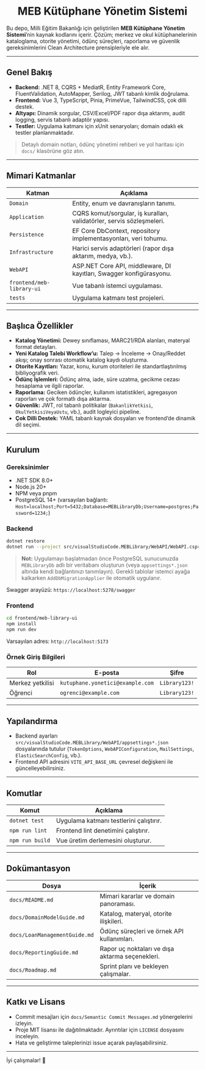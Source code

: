 <h1 align="center">MEB Kütüphane Yönetim Sistemi</h1>

Bu depo, Milli Eğitim Bakanlığı için geliştirilen **MEB Kütüphane Yönetim Sistemi**’nin kaynak kodlarını içerir. Çözüm; merkez ve okul kütüphanelerinin kataloglama, otorite yönetimi, ödünç süreçleri, raporlama ve güvenlik gereksinimlerini Clean Architecture prensipleriyle ele alır.

---

## Genel Bakış

- **Backend:** .NET 8, CQRS + MediatR, Entity Framework Core, FluentValidation, AutoMapper, Serilog, JWT tabanlı kimlik doğrulama.
- **Frontend:** Vue 3, TypeScript, Pinia, PrimeVue, TailwindCSS, çok dilli destek.
- **Altyapı:** Dinamik sorgular, CSV/Excel/PDF rapor dışa aktarımı, audit logging, servis tabanlı adaptör yapısı.
- **Testler:** Uygulama katmanı için xUnit senaryoları; domain odaklı ek testler planlanmaktadır.

> Detaylı domain notları, ödünç yönetimi rehberi ve yol haritası için `docs/` klasörüne göz atın.

---

## Mimari Katmanlar

| Katman | Açıklama |
| --- | --- |
| `Domain` | Entity, enum ve davranışların tanımı. |
| `Application` | CQRS komut/sorgular, iş kuralları, validatörler, servis sözleşmeleri. |
| `Persistence` | EF Core DbContext, repository implementasyonları, veri tohumu. |
| `Infrastructure` | Harici servis adaptörleri (rapor dışa aktarım, medya, vb.). |
| `WebAPI` | ASP.NET Core API, middleware, DI kayıtları, Swagger konfigürasyonu. |
| `frontend/meb-library-ui` | Vue tabanlı istemci uygulaması. |
| `tests` | Uygulama katmanı test projeleri. |

---

## Başlıca Özellikler

- **Katalog Yönetimi:** Dewey sınıflaması, MARC21/RDA alanları, materyal format detayları.
- **Yeni Katalog Talebi Workflow’u:** Talep → İnceleme → Onay/Reddet akışı; onay sonrası otomatik katalog kaydı oluşturma.
- **Otorite Kayıtları:** Yazar, konu, kurum otoriteleri ile standartlaştırılmış bibliyografik veri.
- **Ödünç İşlemleri:** Ödünç alma, iade, süre uzatma, gecikme cezası hesaplama ve ilgili raporlar.
- **Raporlama:** Geciken ödünçler, kullanım istatistikleri, agregasyon raporları ve çok formatlı dışa aktarma.
- **Güvenlik:** JWT, rol tabanlı politikalar (`BakanlikYetkisi`, `OkulYetkisiVeyaUstu`, vb.), audit logleyici pipeline.
- **Çok Dilli Destek:** YAML tabanlı kaynak dosyaları ve frontend’de dinamik dil seçimi.

---

## Kurulum

### Gereksinimler

- .NET SDK 8.0+
- Node.js 20+
- NPM veya pnpm
- PostgreSQL 14+ (varsayılan bağlantı: `Host=localhost;Port=5432;Database=MEBLibraryDb;Username=postgres;Password=1234;`)

### Backend

```bash
dotnet restore
dotnet run --project src/visualStudioCode.MEBLibrary/WebAPI/WebAPI.csproj
```

> **Not:** Uygulamayı başlatmadan önce PostgreSQL sunucunuzda `MEBLibraryDb` adlı bir veritabanı oluşturun (veya `appsettings*.json` altında kendi bağlantınızı tanımlayın). Gerekli tablolar istemci ayağa kalkarken `AddDbMigrationApplier` ile otomatik uygulanır.

Swagger arayüzü: `https://localhost:5278/swagger`

### Frontend

```bash
cd frontend/meb-library-ui
npm install
npm run dev
```

Varsayılan adres: `http://localhost:5173`

### Örnek Giriş Bilgileri

| Rol | E-posta | Şifre |
| --- | --- | --- |
| Merkez yetkilisi | `kutuphane.yonetici@example.com` | `Library123!` |
| Öğrenci | `ogrenci@example.com` | `Library123!` |

---

## Yapılandırma

- Backend ayarları `src/visualStudioCode.MEBLibrary/WebAPI/appsettings*.json` dosyalarında tutulur (`TokenOptions`, `WebAPIConfiguration`, `MailSettings`, `ElasticSearchConfig`, vb.).
- Frontend API adresini `VITE_API_BASE_URL` çevresel değişkeni ile güncelleyebilirsiniz.

---

## Komutlar

| Komut | Açıklama |
| --- | --- |
| `dotnet test` | Uygulama katmanı testlerini çalıştırır. |
| `npm run lint` | Frontend lint denetimini çalıştırır. |
| `npm run build` | Vue üretim derlemesini oluşturur. |

---

## Dokümantasyon

| Dosya | İçerik |
| --- | --- |
| `docs/README.md` | Mimari kararlar ve domain panoraması. |
| `docs/DomainModelGuide.md` | Katalog, materyal, otorite ilişkileri. |
| `docs/LoanManagementGuide.md` | Ödünç süreçleri ve örnek API kullanımları. |
| `docs/ReportingGuide.md` | Rapor uç noktaları ve dışa aktarma seçenekleri. |
| `docs/Roadmap.md` | Sprint planı ve bekleyen çalışmalar. |

---

## Katkı ve Lisans

- Commit mesajları için `docs/Semantic Commit Messages.md` yönergelerini izleyin.
- Proje MIT lisansı ile dağıtılmaktadır. Ayrıntılar için `LICENSE` dosyasını inceleyin.
- Hata ve geliştirme taleplerinizi issue açarak paylaşabilirsiniz.

---

İyi çalışmalar! 🚀
